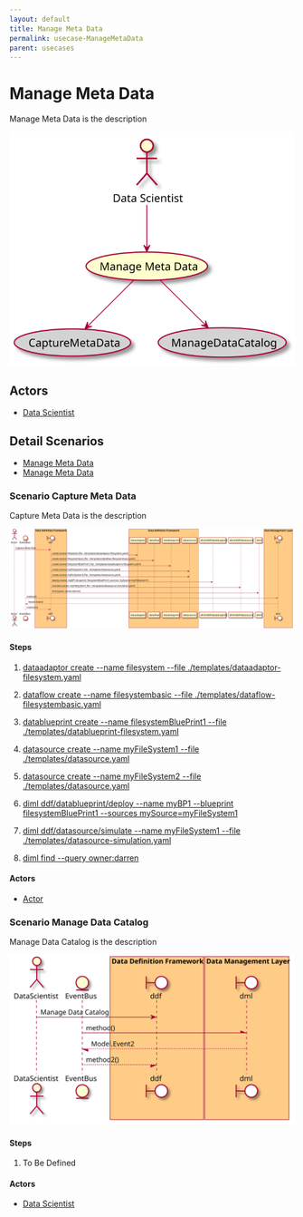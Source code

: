```yaml
---
layout: default
title: Manage Meta Data
permalink: usecase-ManageMetaData
parent: usecases
---
```


# Manage Meta Data

Manage Meta Data is the description

![Activities Diagram](./activities.svg)

## Actors

* [Data Scientist](actor-datascientist)


## Detail Scenarios

* [Manage Meta Data](#scenario-CaptureMetaData)
* [Manage Meta Data](#scenario-ManageDataCatalog)

  
### Scenario Capture Meta Data

Capture Meta Data is the description

![Scenario CaptureMetaData](./capturemetadata.svg)

#### Steps

1. [dataadaptor create --name filesystem --file ./templates/dataadaptor-filesystem.yaml](#action-dataadaptor-create)

1. [dataflow create --name filesystembasic --file ./templates/dataflow-filesystembasic.yaml](#action-dataflow-create)

1. [datablueprint create --name filesystemBluePrint1 --file ./templates/datablueprint-filesystem.yaml](#action-datablueprint-create)

1. [datasource create --name myFileSystem1 --file ./templates/datasource.yaml](#action-datasource-create)

1. [datasource create --name myFileSystem2 --file ./templates/datasource.yaml](#action-datasource-create)

1. [diml ddf/datablueprint/deploy --name myBP1 --blueprint filesystemBluePrint1 --sources mySource=myFileSystem1](#action-diml-ddf-datablueprint-deploy)

1. [diml ddf/datasource/simulate --name myFileSystem1 --file ./templates/datasource-simulation.yaml](#action-diml-ddf-datasource-simulate)

1. [diml find --query owner:darren](#action-diml-find)


#### Actors

* [Actor](actor-actor)


### Scenario Manage Data Catalog

Manage Data Catalog is the description

![Scenario ManageDataCatalog](./managedatacatalog.svg)

#### Steps

1. To Be Defined


#### Actors

* [Data Scientist](actor-datascientist)



